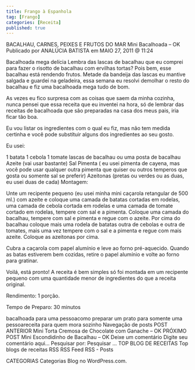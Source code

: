 ```yaml
---
title: Frango à Espanhola
tag: [Frango]
categories: [Receita]
published: true
---
```


BACALHAU, CARNES, PEIXES E FRUTOS DO MAR
Mini Bacalhoada – OK
Publicado por ANALÚCIA BATISTA em MAIO 27, 2011 @ 11:24

Bacalhoada mega delícia
Lembra das lascas de bacalhau que eu comprei para fazer o risotto de bacalhau com ervilhas tortas? Pois bem, esse bacalhau está rendendo frutos. Metade da bandeija das lascas eu mantive salgada e guardei na geladeira, essa semana eu resolvi demolhar o resto do bacalhau e fiz uma bacalhoada mega tudo de bom.

As vezes eu fico surpresa com as coisas que saem da minha cozinha, nunca pensei que essa receita que eu inventei na hora, só de lembrar das receitas de bacalhoada que são preparadas na casa dos meus pais, iria ficar tão boa.

Eu vou listar os ingredientes com o qual eu fiz, mas não tem medida certinha e você pode substítuir alguns dos ingredientes ao seu gosto.

Eu usei:

1 batata
1 cebola
1 tomate
lascas de bacalhau ou uma posta de bacalhau
Azeite (vai usar bastante)
Sal
Pimenta ( eu usei pimenta de cayena, mas você pode usar qualquer outra pimenta que quiser ou outros temperos que gosta ou somente sal se preferir)
Azeitonas (pretas ou verdes ou as duas, eu usei duas de cada)
Montagem:

Unte um recipente pequeno (eu usei minha mini caçarola retangular de 500 ml.) com azeite e coloque uma camada de batatas cortadas em rodelas, uma camada de cebola cortada em rodelas e uma camada de tomate cortado em rodelas, tempere com sal e a pimenta. Coloque uma camada do bacalhau, tempere com sal e pimenta e regue com o azeite. Por cima do bacalhau coloque mais uma rodela de batatas outra de cebolas e outra de tomates, mais uma vez tempere com o sal e a pimenta e regue com mais azeite. Coloque as azeitonas por cima.

Cubra a caçarola com papel alumínio e leve ao forno pré-aquecido. Quando as batas estiverem bem cozidas, retire o papel alumínio e volte ao forno para gratinar.

Voilá, está pronto! A receita é bem simples só foi montada em um recipente pequeno com uma quantidade menor de ingredientes do que a receita original.

Rendimento: 1 porção.

Tempo de Preparo: 30 minutos



bacalhoada para uma pessoacomo preparar um prato para somente uma pessoareceita para quem mora sozinho
Navegação de posts
POST ANTERIOR
Mini Torta Cremosa de Chocolate com Ganache – OK
PRÓXIMO POST
Mini Escondidinho de Bacalhau – OK
Deixe um comentário
Digite seu comentário aqui...
Pesquisar por:
Pesquisar …
TOP BLOG DE RECEITAS
Top blogs de receitas
RSS
RSS Feed RSS - Posts

CATEGORIAS
Categorias
Blog no WordPress.com.
